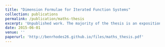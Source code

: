 ```yaml
---
title: "Dimension Formulae for Iterated Function Systems"
collection: publications
permalink: /publication/maths-thesis
excerpt: 'Unpublished work. The majority of the thesis is an exposition of prior books and papers, but the final 10 pages contain original material, culminating in Theorem 7.19 which gives a lower bound on the Hausdorff dimension of a certain class of fractals.'
date: 2015-06-01
venue: ''
paperurl: 'http://benrhodes26.github.io/files/maths_thesis.pdf'
---
```

